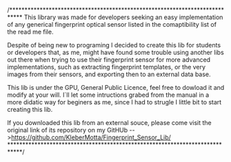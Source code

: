 /****************************************************************************
  This library was made for developers seeking an easy implementation of
  any generical fingerprint optical sensor listed in the comaptibility list
  of the read me file.

  Despite of being new to programing I decided to create this lib for 
  students or developers that, as me, might have found some trouble using 
  another libs out there when trying to use their fingerprint sensor for more 
  advanced implementations, such as extracting fingerprint templates, or
  the very images from their sensors, and exporting then to an external data base.

  This lib is under the GPU, General Public Licence, feel free to dowload it and modify
  at your will. I`ll let some intructions grabed from the manual in a more didatic 
  way for beginers as me, since I had to strugle I little bit to start creating this lib.

  If you downloaded this lib from an external souce, please come visit the original link
  of its repository on my GitHUb -->https://github.com/KleberMotta/Fingerprint_Sensor_Lib/
****************************************************************************/
